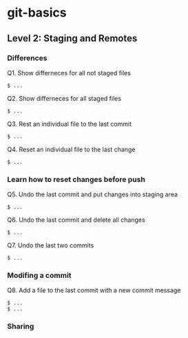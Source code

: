 # git-basics

## Level 2: Staging and Remotes

### Differences

Q1. Show differneces for all not staged files

`$ ...`  

Q2. Show differneces for all staged files

`$ ...`  

Q3. Rest an individual file to the last commit

`$ ...`  

Q4. Reset an individual file to the last change

`$ ...`  
 
### Learn how to reset changes before push

Q5. Undo the last commit and put changes into staging area

`$ ...`

Q6. Undo the last commit and delete all changes

`$ ...`  

Q7. Undo the last two commits

`$ ...`  

### Modifing a commit

Q8. Add a file to the last commit with a new commit message

`$ ...`  
`$ ...`

### Sharing
